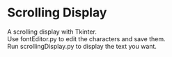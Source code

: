 # Scrolling Display

A scrolling display with Tkinter.  
Use fontEditor.py to edit the characters and save them.  
Run scrollingDisplay.py to display the text you want.  
